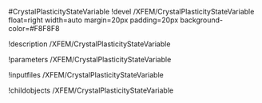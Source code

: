 <!-- MOOSE Object Documentation Stub: Remove this when content is added. -->
#CrystalPlasticityStateVariable
!devel /XFEM/CrystalPlasticityStateVariable float=right width=auto margin=20px padding=20px background-color=#F8F8F8

!description /XFEM/CrystalPlasticityStateVariable

!parameters /XFEM/CrystalPlasticityStateVariable

!inputfiles /XFEM/CrystalPlasticityStateVariable

!childobjects /XFEM/CrystalPlasticityStateVariable
